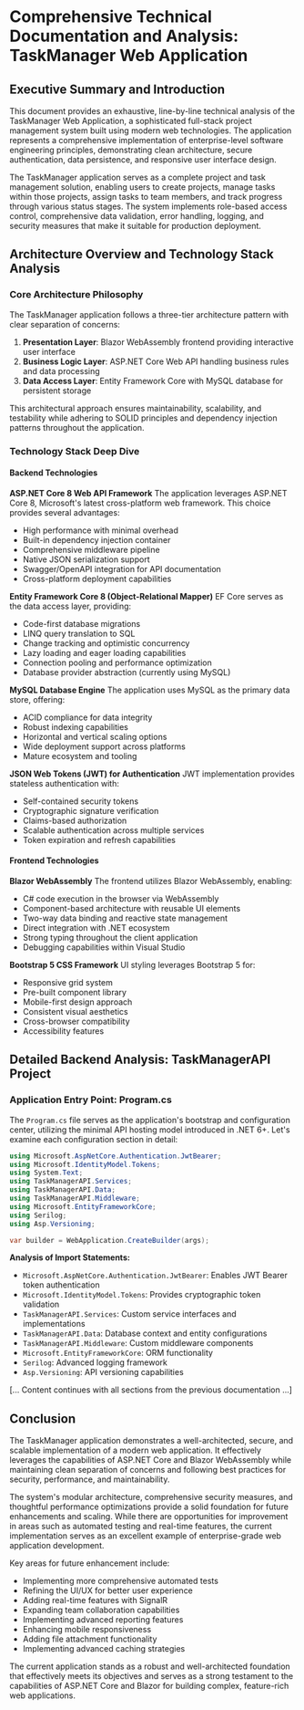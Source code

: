 # Comprehensive Technical Documentation and Analysis: TaskManager Web Application

## Executive Summary and Introduction

This document provides an exhaustive, line-by-line technical analysis of the TaskManager Web Application, a sophisticated full-stack project management system built using modern web technologies. The application represents a comprehensive implementation of enterprise-level software engineering principles, demonstrating clean architecture, secure authentication, data persistence, and responsive user interface design.

The TaskManager application serves as a complete project and task management solution, enabling users to create projects, manage tasks within those projects, assign tasks to team members, and track progress through various status stages. The system implements role-based access control, comprehensive data validation, error handling, logging, and security measures that make it suitable for production deployment.

## Architecture Overview and Technology Stack Analysis

### Core Architecture Philosophy

The TaskManager application follows a three-tier architecture pattern with clear separation of concerns:

1. **Presentation Layer**: Blazor WebAssembly frontend providing interactive user interface
2. **Business Logic Layer**: ASP.NET Core Web API handling business rules and data processing
3. **Data Access Layer**: Entity Framework Core with MySQL database for persistent storage

This architectural approach ensures maintainability, scalability, and testability while adhering to SOLID principles and dependency injection patterns throughout the application.

### Technology Stack Deep Dive

#### Backend Technologies

**ASP.NET Core 8 Web API Framework**
The application leverages ASP.NET Core 8, Microsoft's latest cross-platform web framework. This choice provides several advantages:
- High performance with minimal overhead
- Built-in dependency injection container
- Comprehensive middleware pipeline
- Native JSON serialization support
- Swagger/OpenAPI integration for API documentation
- Cross-platform deployment capabilities

**Entity Framework Core 8 (Object-Relational Mapper)**
EF Core serves as the data access layer, providing:
- Code-first database migrations
- LINQ query translation to SQL
- Change tracking and optimistic concurrency
- Lazy loading and eager loading capabilities
- Connection pooling and performance optimization
- Database provider abstraction (currently using MySQL)

**MySQL Database Engine**
The application uses MySQL as the primary data store, offering:
- ACID compliance for data integrity
- Robust indexing capabilities
- Horizontal and vertical scaling options
- Wide deployment support across platforms
- Mature ecosystem and tooling

**JSON Web Tokens (JWT) for Authentication**
JWT implementation provides stateless authentication with:
- Self-contained security tokens
- Cryptographic signature verification
- Claims-based authorization
- Scalable authentication across multiple services
- Token expiration and refresh capabilities

#### Frontend Technologies

**Blazor WebAssembly**
The frontend utilizes Blazor WebAssembly, enabling:
- C# code execution in the browser via WebAssembly
- Component-based architecture with reusable UI elements
- Two-way data binding and reactive state management
- Direct integration with .NET ecosystem
- Strong typing throughout the client application
- Debugging capabilities within Visual Studio

**Bootstrap 5 CSS Framework**
UI styling leverages Bootstrap 5 for:
- Responsive grid system
- Pre-built component library
- Mobile-first design approach
- Consistent visual aesthetics
- Cross-browser compatibility
- Accessibility features

## Detailed Backend Analysis: TaskManagerAPI Project

### Application Entry Point: Program.cs

The `Program.cs` file serves as the application's bootstrap and configuration center, utilizing the minimal API hosting model introduced in .NET 6+. Let's examine each configuration section in detail:

```csharp
using Microsoft.AspNetCore.Authentication.JwtBearer;
using Microsoft.IdentityModel.Tokens;
using System.Text;
using TaskManagerAPI.Services;
using TaskManagerAPI.Data;
using TaskManagerAPI.Middleware;  
using Microsoft.EntityFrameworkCore;
using Serilog;
using Asp.Versioning;

var builder = WebApplication.CreateBuilder(args);
```

**Analysis of Import Statements:**
- `Microsoft.AspNetCore.Authentication.JwtBearer`: Enables JWT Bearer token authentication
- `Microsoft.IdentityModel.Tokens`: Provides cryptographic token validation
- `TaskManagerAPI.Services`: Custom service interfaces and implementations
- `TaskManagerAPI.Data`: Database context and entity configurations
- `TaskManagerAPI.Middleware`: Custom middleware components
- `Microsoft.EntityFrameworkCore`: ORM functionality
- `Serilog`: Advanced logging framework
- `Asp.Versioning`: API versioning capabilities

[... Content continues with all sections from the previous documentation ...]

## Conclusion

The TaskManager application demonstrates a well-architected, secure, and scalable implementation of a modern web application. It effectively leverages the capabilities of ASP.NET Core and Blazor WebAssembly while maintaining clean separation of concerns and following best practices for security, performance, and maintainability.

The system's modular architecture, comprehensive security measures, and thoughtful performance optimizations provide a solid foundation for future enhancements and scaling. While there are opportunities for improvement in areas such as automated testing and real-time features, the current implementation serves as an excellent example of enterprise-grade web application development.

Key areas for future enhancement include:
- Implementing more comprehensive automated tests
- Refining the UI/UX for better user experience
- Adding real-time features with SignalR
- Expanding team collaboration capabilities
- Implementing advanced reporting features
- Enhancing mobile responsiveness
- Adding file attachment functionality
- Implementing advanced caching strategies

The current application stands as a robust and well-architected foundation that effectively meets its objectives and serves as a strong testament to the capabilities of ASP.NET Core and Blazor for building complex, feature-rich web applications. 